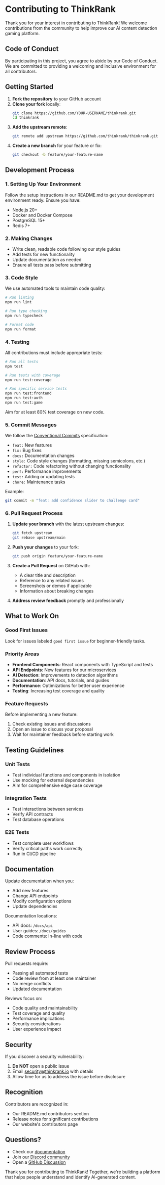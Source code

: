 # Contributing to ThinkRank

Thank you for your interest in contributing to ThinkRank! We welcome contributions from the community to help improve our AI content detection gaming platform.

## Code of Conduct

By participating in this project, you agree to abide by our Code of Conduct. We are committed to providing a welcoming and inclusive environment for all contributors.

## Getting Started

1. **Fork the repository** to your GitHub account
2. **Clone your fork** locally:
   ```bash
   git clone https://github.com/YOUR-USERNAME/thinkrank.git
   cd thinkrank
   ```
3. **Add the upstream remote**:
   ```bash
   git remote add upstream https://github.com/thinkrank/thinkrank.git
   ```
4. **Create a new branch** for your feature or fix:
   ```bash
   git checkout -b feature/your-feature-name
   ```

## Development Process

### 1. Setting Up Your Environment

Follow the setup instructions in our README.md to get your development environment ready. Ensure you have:
- Node.js 20+
- Docker and Docker Compose
- PostgreSQL 15+
- Redis 7+

### 2. Making Changes

- Write clean, readable code following our style guides
- Add tests for new functionality
- Update documentation as needed
- Ensure all tests pass before submitting

### 3. Code Style

We use automated tools to maintain code quality:

```bash
# Run linting
npm run lint

# Run type checking
npm run typecheck

# Format code
npm run format
```

### 4. Testing

All contributions must include appropriate tests:

```bash
# Run all tests
npm test

# Run tests with coverage
npm run test:coverage

# Run specific service tests
npm run test:frontend
npm run test:auth
npm run test:game
```

Aim for at least 80% test coverage on new code.

### 5. Commit Messages

We follow the [Conventional Commits](https://www.conventionalcommits.org/) specification:

- `feat:` New features
- `fix:` Bug fixes
- `docs:` Documentation changes
- `style:` Code style changes (formatting, missing semicolons, etc.)
- `refactor:` Code refactoring without changing functionality
- `perf:` Performance improvements
- `test:` Adding or updating tests
- `chore:` Maintenance tasks

Example:
```bash
git commit -m "feat: add confidence slider to challenge card"
```

### 6. Pull Request Process

1. **Update your branch** with the latest upstream changes:
   ```bash
   git fetch upstream
   git rebase upstream/main
   ```

2. **Push your changes** to your fork:
   ```bash
   git push origin feature/your-feature-name
   ```

3. **Create a Pull Request** on GitHub with:
   - A clear title and description
   - Reference to any related issues
   - Screenshots or demos if applicable
   - Information about breaking changes

4. **Address review feedback** promptly and professionally

## What to Work On

### Good First Issues

Look for issues labeled `good first issue` for beginner-friendly tasks.

### Priority Areas

- **Frontend Components**: React components with TypeScript and tests
- **API Endpoints**: New features for our microservices
- **AI Detection**: Improvements to detection algorithms
- **Documentation**: API docs, tutorials, and guides
- **Performance**: Optimizations for better user experience
- **Testing**: Increasing test coverage and quality

### Feature Requests

Before implementing a new feature:
1. Check existing issues and discussions
2. Open an issue to discuss your proposal
3. Wait for maintainer feedback before starting work

## Testing Guidelines

### Unit Tests

- Test individual functions and components in isolation
- Use mocking for external dependencies
- Aim for comprehensive edge case coverage

### Integration Tests

- Test interactions between services
- Verify API contracts
- Test database operations

### E2E Tests

- Test complete user workflows
- Verify critical paths work correctly
- Run in CI/CD pipeline

## Documentation

Update documentation when you:
- Add new features
- Change API endpoints
- Modify configuration options
- Update dependencies

Documentation locations:
- API docs: `/docs/api`
- User guides: `/docs/guides`
- Code comments: In-line with code

## Review Process

Pull requests require:
- Passing all automated tests
- Code review from at least one maintainer
- No merge conflicts
- Updated documentation

Reviews focus on:
- Code quality and maintainability
- Test coverage and quality
- Performance implications
- Security considerations
- User experience impact

## Security

If you discover a security vulnerability:
1. **Do NOT** open a public issue
2. Email security@thinkrank.io with details
3. Allow time for us to address the issue before disclosure

## Recognition

Contributors are recognized in:
- Our README.md contributors section
- Release notes for significant contributions
- Our website's contributors page

## Questions?

- Check our [documentation](https://docs.thinkrank.io)
- Join our [Discord community](https://discord.gg/thinkrank)
- Open a [GitHub Discussion](https://github.com/thinkrank/thinkrank/discussions)

Thank you for contributing to ThinkRank! Together, we're building a platform that helps people understand and identify AI-generated content.